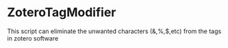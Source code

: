 # ZoteroTagModifier
This script can eliminate the unwanted characters (&amp;,%,$,etc) from the tags in zotero software
